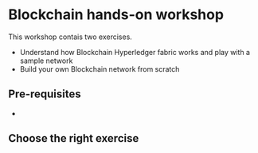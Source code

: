 # Blockchain hands-on workshop

This workshop contais two exercises. 
- Understand how Blockchain Hyperledger fabric works and play with a sample network
- Build your own Blockchain network from scratch 

## Pre-requisites
- 

## Choose the right exercise



